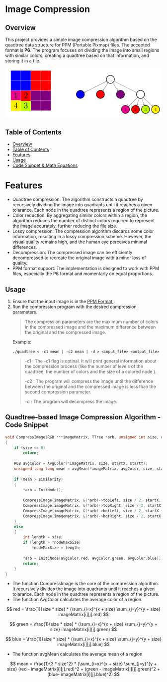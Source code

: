 # Image Compression

## Overview

This project provides a simple image compression algorithm based on the quadtree data structure for PPM (Portable Pixmap) files. The accepted format is **P6**. The program focuses on dividing the image into small regions with similar colors, creating a quadtree based on that information, and storing it in a file.

![alt text](./readme_image.png "Image Compression")

## Table of Contents

-   [Overview](#overview)
-   [Table of Contents](#table-of-contents)
-   [Features](#features)
-   [Usage](#usage)
-   [Code Snippet & Math Equations](#quadtree-based-image-compression-algorithm---code-snippet)

# Features

-   Quadtree compression: The algorithm constructs a quadtree by recursively dividing the image into quadrants until it reaches a given tolarance. Each node in the quadtree represents a region of the picture.
-   Color reduction: By aggregating similar colors within a region, the algorithm reduces the number of distinct colors required to represent the image accurately, further reducing the file size.
-   Lossy compression: The compression algorithm discards some color information, resulting in a lossy compression scheme. However, the visual quality remains high, and the human eye perceives minimal differences.
-   Decompression: The compressed image can be efficiently decompressed to recreate the original image with a minor loss of quality.
-   PPM format support: The implementation is designed to work with PPM files, especially the P6 format and momentarly on equal proportions.

## Usage

1.  Ensure that the input image is in the [PPM Format ](https://netpbm.sourceforge.net/doc/ppm.html).
2.  Run the compression program with the desired compression parameters.
    > The compression parameters are the maximum number of colors in the compressed image and the maximum difference between the original and the compressed image.
    >
    Example:
    ```
    ./quadtree < -c1 mean | -c2 mean | -d > <input_file> <output_file>
    ```
    > -c1 : The -c1 flag is optinal. It will print general information about the compression process (like the number of levels of the quadtree, the number of colors and the size of a colored node <pixel count>).
    >
    > -c2 : The program will compress the image until the difference between the original and the compressed image is less than the second compression parameter.
    >
    > -d  : The program will decompress the image.
    >


## Quadtree-based Image Compression Algorithm - Code Snippet

```c
void CompressImage(RGB ***imageMatrix, TTree *arb, unsigned int size, unsigned int startX, unsigned int startY, unsigned long long similarity, unsigned int *nodeMaxSize)
{
    if (size <= 0)
        return;

    RGB avgColor = AvgColor(*imageMatrix, size, startX, startY);
    unsigned long long mean = avgMean(*imageMatrix, avgColor, size, startX, startY);

    if (mean > similarity)
    {
        *arb = InitNode();

        CompressImage(imageMatrix, &(*arb)->topLeft, size / 2, startX, startY, similarity, nodeMaxSize);
        CompressImage(imageMatrix, &(*arb)->topRight, size / 2, startX, startY + size / 2, similarity, nodeMaxSize);
        CompressImage(imageMatrix, &(*arb)->botLeft, size / 2, startX + size / 2, startY, similarity, nodeMaxSize);
        CompressImage(imageMatrix, &(*arb)->botRight, size / 2, startX + size / 2, startY + size / 2, similarity, nodeMaxSize);
    }
    else
    {
        int length = size;
        if (length > *nodeMaxSize)
            *nodeMaxSize = length;

        *arb = InitCNode(avgColor.red, avgColor.green, avgColor.blue);
        return;
    }
}
```
-   The function CompressImage is the core of the compression algorithm. It recursively divides the image into quadrants until it reaches a given tolarance. Each node in the quadtree represents a region of the picture.
-   The function AvgColor calculates the average color of a region.

$$
    red = \frac{1}{size * size} * (\sum_{i=x}^{x + size} \sum_{j=y}^{y + size} imageMatrix[i][j].red)
$$

$$
    green = \frac{1}{size * size} * (\sum_{i=x}^{x + size} \sum_{j=y}^{y + size} imageMatrix[i][j].green)
$$

$$
    blue = \frac{1}{size * size} * (\sum_{i=x}^{x + size} \sum_{j=y}^{y + size} imageMatrix[i][j].blue)
$$
-   The function avgMean calculates the average mean of a region.

$$
    mean = \frac{1}{3 * size^2} * (\sum_{i=x}^{x + size} \sum_{j=y}^{y + size} (red - imageMatrix[i][j].red)^2 + (green - imageMatrix[i][j].green)^2 + (blue- imageMatrix[i][j].blue)^2)
$$